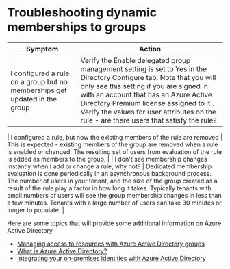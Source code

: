 
<properties
	pageTitle="Troubleshooting dynamic membership for groups| Windows Azure"
	description="A topic that lists troubleshooting tips for dynamic membership for groups in Azure AD."
	services="active-directory"
	documentationCenter=""
	authors="curtand"
	manager="stevenpo"
	editor=""
	/>

<tags
	ms.service="active-directory"
	ms.date="11/17/2015"
	wacn.date=""/>


# Troubleshooting dynamic memberships to groups

| Symptom                                                                        | Action                                                                                                                                                                                                                                                                                                                                                                                                                        |
|--------------------------------------------------------------------------------|-------------------------------------------------------------------------------------------------------------------------------------------------------------------------------------------------------------------------------------------------------------------------------------------------------------------------------------------------------------------------------------------------------------------------------|
| I configured a rule on a group but no memberships get updated in the group     | Verify <!-- deleted by customization that --> the <!-- deleted by customization **Enable --><!-- keep by customization: begin --> Enable <!-- keep by customization: end --> delegated group <!-- deleted by customization management** --><!-- keep by customization: begin --> management <!-- keep by customization: end --> setting is set to Yes in the Directory Configure tab. <!-- deleted by customization You --><!-- keep by customization: begin --> Note that you <!-- keep by customization: end --> will <!-- keep by customization: begin --> only <!-- keep by customization: end --> see this setting <!-- deleted by customization only --> if you are signed in <!-- deleted by customization as a user to whom --><!-- keep by customization: begin --> with an account that has <!-- keep by customization: end --> an Azure Active Directory Premium license <!-- deleted by customization is --> assigned <!-- keep by customization: begin --> to it <!-- keep by customization: end -->.  Verify the values for user attributes on the rule <!-- deleted by customization: --><!-- keep by customization: begin --> - <!-- keep by customization: end --> are there users that satisfy the rule?                                                                               |
<!-- deleted by customization
| I configured a rule, but now the existing members of the rule are removed      | This is expected behavior. Existing members of the group are removed when a rule is enabled or changed. The users returned from evaluation of the rule are added as members to the group.                                                                                                                                                                                                                                      |
| I donât see membership changes instantly when I add or change a rule, why not? | Dedicated membership evaluation is done periodically in an asynchronous background process. How long the process takes is determined by the number of users in your directory and the size of the group created as a result of the rule. Typically, directories with small numbers of users will see the group membership changes in less than a few minutes. Directories with a large number of users can take 30 minutes or longer to populate. |

These articles provide additional information on Azure Active Directory.
-->
<!-- keep by customization: begin -->
| I configured a rule, but now the existing members of the rule are removed      | This is expected - existing members of the group are removed when a rule is enabled or changed. The resulting set of users from evaluation of the rule is added as members to the group.                                                                                                                                                                                                                                      |
| I don't see membership changes instantly when I add or change a rule, why not? | Dedicated membership evaluation is done periodically in an asynchronous background process. The number of users in your tenant, and the size of the group created as a result of the rule play a factor in how long it takes. Typically tenants with small numbers of users will see the group membership changes in less than a few minutes. Tenants with a large number of users can take 30 minutes or longer to populate. |

Here are some topics that will provide some additional information on Azure Active Directory 
<!-- keep by customization: end -->

* [Managing access to resources with Azure Active Directory groups](/documentation/articles/active-directory-manage-groups)
* [What is Azure Active Directory?](/documentation/articles/active-directory-whatis)
* [Integrating your on-premises identities with Azure Active Directory](/documentation/articles/active-directory-aadconnect)

